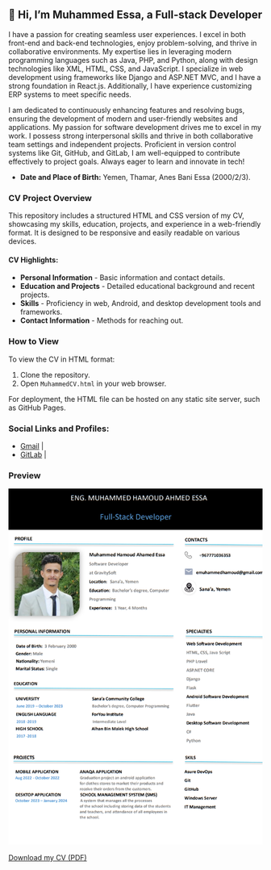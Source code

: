 ## 👋 Hi, I’m Muhammed Essa, a Full-stack Developer

I have a passion for creating seamless user experiences. I excel in both front-end and back-end technologies, enjoy problem-solving, and thrive in collaborative environments. My expertise lies in leveraging modern programming languages such as Java, PHP, and Python, along with design technologies like XML, HTML, CSS, and JavaScript. I specialize in web development using frameworks like Django and ASP.NET MVC, and I have a strong foundation in React.js. Additionally, I have experience customizing ERP systems to meet specific needs.

I am dedicated to continuously enhancing features and resolving bugs, ensuring the development of modern and user-friendly websites and applications. My passion for software development drives me to excel in my work. I possess strong interpersonal skills and thrive in both collaborative team settings and independent projects. Proficient in version control systems like Git, GitHub, and GitLab, I am well-equipped to contribute effectively to project goals. Always eager to learn and innovate in tech!

- **Date and Place of Birth:** Yemen, Thamar, Anes Bani Essa (2000/2/3).

### CV Project Overview

This repository includes a structured HTML and CSS version of my CV, showcasing my skills, education, projects, and experience in a web-friendly format. It is designed to be responsive and easily readable on various devices.

#### CV Highlights:
- **Personal Information** - Basic information and contact details.
- **Education and Projects** - Detailed educational background and recent projects.
- **Skills** - Proficiency in web, Android, and desktop development tools and frameworks.
- **Contact Information** - Methods for reaching out.

### How to View

To view the CV in HTML format:
1. Clone the repository.
2. Open `MuhammedCV.html` in your web browser.

For deployment, the HTML file can be hosted on any static site server, such as GitHub Pages.

### Social Links and Profiles:
- <a href="mailto:emuhammedhamoud@gmail.com">Gmail</a> | 
- <a href="https://gitlab.com/emuhammedhamoud">GitLab</a> | 

### Preview

![Muhammed CV](https://github.com/IbnEissa/IbnEissa/blob/main/MuhammedEssaCV.png?raw=true)

[Download my CV (PDF)](https://github.com/IbnEissa/IbnEissa/blob/main/MuhammedEssaCV.pdf)

<!---
YourUsername/YourRepo is a ✨ special ✨ repository because its `README.md` (this file) appears on your GitHub profile.
You can click the Preview link to take a look at your changes.
--->
